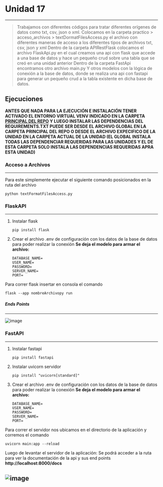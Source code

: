 # Unidad 17
---
>Trabajamos con diferentes códigos para tratar diferentes orígenes de datos como txt, csv, json o xml.
>Colocamos en la carpeta practico > acceso_archivos > textDormatFilesAccess.py el archivo con diferentes maneras de acceso a los diferentes tipos de archivos txt, csv, json y xml 
>Dentro de la carpeta APIRestFlask colocamos el archivo FlaskApi.py en el cual creamos una api con flask que accede a una base de datos y hace un pequeño crud sobre una tabla que se creó en una unidad anterior
>Dentro de la carpeta FastApi encontramos otro archivo main.py Y otros modelos con la lógica de conexión a la base de datos, donde se realiza una api con fastapi para generar un pequeño crud a la tabla existente en dicha base de datos.

## Ejecuciones

**ANTES QUE NADA PARA LA EJECUCIÓN E INSTALACIÓN TENER ACTIVADO EL ENTORNO VIRTUAL VENV INDICADO EN LA CARPETA [PRINCIPAL DEL REPO](https://github.com/alego125/timmit-data-engineer-by-alkemy) Y LUEGO INSTALAR LAS DEPENDENCIAS DEL REQUIREMENTS.TXT PUEDE SER DESDE EL ARCHIVO GLOBAL EN LA CARPETA PRINCIPAL DEL REPO O DESDE EL ARCHIVO EXPECIFICO DE LA UNIDAD EN LA CARPETA ACTUAL DE LA UNIDAD (EL GLOBAL INSTALA TODAS LAS DEPENDENCIAR REQUERIDAS PARA LAS UNIDADES Y EL DE ESTA CARPETA SOLO INSTALA LAS DEPENDENCIAS REQUERIDAS APRA ESTA UNIDAD)**


### Acceso a Archivos
----
Para este simplemente ejecutar el siguiente comando posicionados en la ruta del archivo
~~~
python textFormatFilesAccess.py
~~~

### FlaskAPI
----
1) Instalar flask
   ~~~
   pip install flask
   ~~~
2) Crear el archivo .env de configuración con los datos de la base de datos para poder realizar la conexión
   __Se deja el modelo para armar el archivo:__
   ~~~
   DATABASE_NAME=
   USER_NAME=
   PASSWORD=
   SERVER_NAME=
   PORT=
   ~~~

Para correr flask insertar en consola el comando
~~~
flask --app nombreArchivopy run
~~~

##### Ends Points
----
![image](https://user-images.githubusercontent.com/76167482/201550573-eae2245c-ac33-4e2f-9057-b2bd17af8af4.png)

### FastAPI
----
1) Instalar fastapi
   ~~~
   pip install fastapi
   ~~~
2) Instalar uvicorn servidor
   ~~~
   pip install "uvicorn[standard]"
   ~~~

3) Crear el archivo .env de configuración con los datos de la base de datos para poder realizar la conexión
   __Se deja el modelo para armar el archivo:__
   ~~~
   DATABASE_NAME=
   USER_NAME=
   PASSWORD=
   SERVER_NAME=
   PORT=
   ~~~

Para correr el servidor nos ubicamos en el directorio de la aplicación y corremos el comando
~~~
uvicorn main:app --reload
~~~


Luego de levantar el servidor de la aplicación:
Se podrá acceder a la ruta para ver la documentación de la api y sus end points
**http://localhost:8000/docs**

![image](https://user-images.githubusercontent.com/76167482/201641804-e4fd63db-f252-4685-bd3a-05a6edb6b412.png)
----
